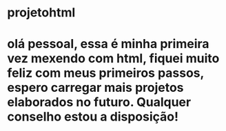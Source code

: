 # projetohtml
# olá pessoal, essa é minha primeira vez mexendo com html, fiquei muito feliz com meus primeiros passos, espero carregar mais projetos elaborados no futuro. Qualquer conselho estou a disposição! 
